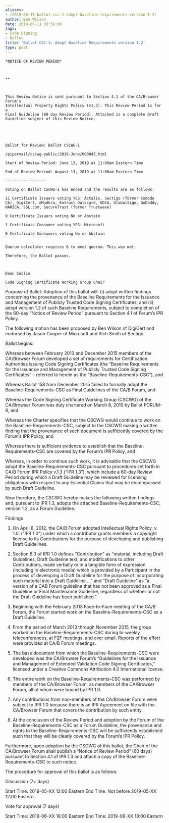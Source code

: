```yaml
---
aliases:
- /2019-06-11-ballot-csc-1-adopt-baseline-requirements-version-1-2/
author: Ben Wilson
date: 2019-06-11 03:56:00
tags:
- Code Signing
- Ballot
title: 'Ballot CSC-1: Adopt Baseline Requirements version 1.2'
type: post
---
```


```
*NOTICE OF REVIEW PERIOD*

 

**

 

This Review Notice is sent pursuant to Section 4.1 of the CA/Browser Forum's
Intellectual Property Rights Policy (v1.3). This Review Period is for a
Final Guideline (60 day Review Period). Attached is a complete Draft
Guideline subject of this Review Notice.

 

 

Ballot for Review: Ballot CSCWG-1 

/pipermail/cscwg-public/2019-June/000043.html

Start of Review Period: June 13, 2019 at 11:00am Eastern Time

End of Review Period: August 13, 2019 at 11:00am Eastern Time

------------------ 

Voting on Ballot CSCWG-1 has ended and the results are as follows:

11 Certificate Issuers voting YES: Actalis, Sectigo (former Comodo CA), DigiCert, eMudhra, Entrust Datacard, GDCA, GlobalSign, GoDaddy, HARICA, SSL.com, SecureTrust (former Trustwave)

0 Certificate Issuers voting No or Abstain 

1 Certificate Consumer voting YES: Microsoft

0 Certificate Consumers voting No or Abstain
 

Quorum calculator requires 6 to meet quorum. This was met.

Therefore, the Ballot passes.

 

Dean Coclin 

Code Signing Certificate Working Group Chair

```

Purpose of Ballot: Adoption of this ballot will: (i) adopt written findings concerning the provenance of the Baseline Requirements for the Issuance and Management of Publicly Trusted Code Signing Certificates; and (ii) adopt version 1.2 of such Baseline Requirements, subject to completion of the 60-day “Notice of Review Period” pursuant to Section 4.1 of Forum’s IPR Policy.

The following motion has been proposed by Ben Wilson of DigiCert and endorsed by Jason Cooper of Microsoft and Rich Smith of Sectigo.

Ballot begins:

Whereas between February 2013 and December 2015 members of the CA/Browser Forum developed a set of requirements for Certification Authorities issuing Code Signing Certificates (the “Baseline Requirements for the Issuance and Management of Publicly Trusted Code Signing Certificates” – referred to herein as the “Baseline-Requirements-CSC”), and

Whereas Ballot 158 from December 2015 failed to formally adopt the Baseline-Requirements-CSC as Final Guidelines of the CA/B Forum, and

Whereas the Code Signing Certificate Working Group (CSCWG) of the CA/Browser Forum was duly chartered on March 8, 2019 by Ballot FORUM-8, and

Whereas the Charter specifies that the CSCWG would continue to work on the Baseline-Requirements-CSC, subject to the CSCWG making a written finding that the provenance of such document is sufficiently covered by the Forum’s IPR Policy, and

Whereas there is sufficient evidence to establish that the Baseline-Requirements-CSC are covered by the Forum’s IPR Policy, and

Whereas, in order to continue such work, it is advisable that the CSCWG adopt the Baseline-Requirements-CSC pursuant to procedures set forth in CA/B Forum IPR Policy v.1.3 (“IPR 1.3”), which include a 60-day Review Period during which a Draft Guideline may be reviewed for licensing obligations with respect to any Essential Claims that may be encompassed by such Draft Guideline.

Now therefore, the CSCWG hereby makes the following written findings and, pursuant to IPR 1.3, adopts the attached Baseline-Requirements-CSC, version 1.2, as a Forum Guideline.

Findings

1. On April 8, 2012, the CA/B Forum adopted Intellectual Rights Policy, v. 1.0. (“IPR 1.0”) under which a contributor grants members a copyright license to its Contributions for the purpose of developing and publishing Draft Guidelines.

1. Section 8.3 of IPR 1.0 defines “Contribution” as “material, including Draft Guidelines, Draft Guideline text, and modifications to other Contributions, made verbally or in a tangible form of expression (including in electronic media) which is provided by a Participant in the process of developing a Draft Guideline for the purpose of incorporating such material into a Draft Guideline …” and “Draft Guideline” as “a version of a CAB Forum guideline that has not been approved as a Final Guideline or Final Maintenance Guideline, regardless of whether or not the Draft Guideline has been published.”

1. Beginning with the February 2013 Face-to-Face meeting of the CA/B Forum, the Forum started work on the Baseline-Requirements-CSC as a Draft Guideline.

1. From the period of March 2013 through November 2015, the group worked on the Baseline-Requirements-CSC during bi-weekly teleconferences, at F2F meetings, and over email. Reports of the effort were provided at CA/B Forum meetings.

1. The base document from which the Baseline-Requirements-CSC were developed was the CA/Browser Forum’s “Guidelines for the Issuance and Management of Extended Validation Code Signing Certificates,” licensed under a Creative Commons Attribution 4.0 International license.

1. The entire work on the Baseline-Requirements-CSC was performed by members of the CA/Browser Forum, as members of the CA/Browser Forum, all of whom were bound by IPR 1.0.

1. Any contributions from non-members of the CA/Browser Forum were subject to IPR 1.0 because there is an IPR Agreement on file with the CA/Browser Forum that covers the contribution by such entity.

1. At the conclusion of the Review Period and adoption by the Forum of the Baseline-Requirements-CSC as a Forum Guideline, the provenance and rights to the Baseline-Requirements-CSC will be sufficiently established such that they will be clearly covered by the Forum’s IPR Policy.

Furthermore, upon adoption by the CSCWG of this ballot, the Chair of the CA/Browser Forum shall publish a “Notice of Review Period” (60 days) pursuant to Section 4.1 of IPR 1.3 and attach a copy of the Baseline-Requirements-CSC to such notice.

The procedure for approval of this ballot is as follows:

Discussion (7+ days)

Start Time: 2019-05-XX 12:00 Eastern End Time: Not before 2019-05-XX 12:00 Eastern

Vote for approval (7 days)

Start Time: 2019-06-XX 18:00 Eastern End Time: 2019-06-XX 18:00 Eastern